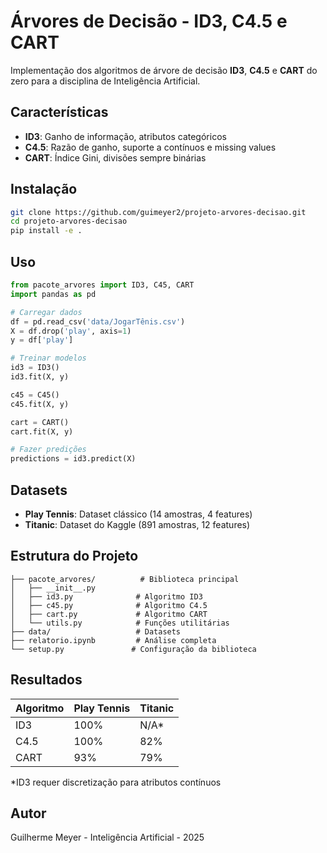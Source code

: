 # Árvores de Decisão - ID3, C4.5 e CART

Implementação dos algoritmos de árvore de decisão **ID3**, **C4.5** e **CART** do zero para a disciplina de Inteligência Artificial.

## Características

- **ID3**: Ganho de informação, atributos categóricos
- **C4.5**: Razão de ganho, suporte a contínuos e missing values
- **CART**: Índice Gini, divisões sempre binárias

## Instalação

```bash
git clone https://github.com/guimeyer2/projeto-arvores-decisao.git
cd projeto-arvores-decisao
pip install -e .
```

## Uso

```python
from pacote_arvores import ID3, C45, CART
import pandas as pd

# Carregar dados
df = pd.read_csv('data/JogarTênis.csv')
X = df.drop('play', axis=1)
y = df['play']

# Treinar modelos
id3 = ID3()
id3.fit(X, y)

c45 = C45()
c45.fit(X, y)

cart = CART()
cart.fit(X, y)

# Fazer predições
predictions = id3.predict(X)
```

## Datasets

- **Play Tennis**: Dataset clássico (14 amostras, 4 features)
- **Titanic**: Dataset do Kaggle (891 amostras, 12 features)

## Estrutura do Projeto

```
├── pacote_arvores/          # Biblioteca principal
│   ├── __init__.py
│   ├── id3.py              # Algoritmo ID3
│   ├── c45.py              # Algoritmo C4.5
│   ├── cart.py             # Algoritmo CART
│   └── utils.py            # Funções utilitárias
├── data/                   # Datasets
├── relatorio.ipynb         # Análise completa
└── setup.py               # Configuração da biblioteca
```

## Resultados

| Algoritmo | Play Tennis | Titanic |
| --------- | ----------- | ------- |
| ID3       | 100%        | N/A\*   |
| C4.5      | 100%        | 82%     |
| CART      | 93%         | 79%     |

\*ID3 requer discretização para atributos contínuos

## Autor

Guilherme Meyer - Inteligência Artificial - 2025
